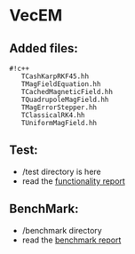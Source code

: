 # VecEM

## Added files:

```
#!c++
   TCashKarpRKF45.hh
   TMagFieldEquation.hh
   TCachedMagneticField.hh
   TQuadrupoleMagField.hh
   TMagErrorStepper.hh
   TClassicalRK4.hh
   TUniformMagField.hh
```

## Test:

* /test directory is here
* read the [functionality report](https://bitbucket.org/quarkxie/vecem/wiki/functionality) 

## BenchMark:

* /benchmark directory
* read the [benchmark report](https://bitbucket.org/quarkxie/vecem/wiki/benchmark)